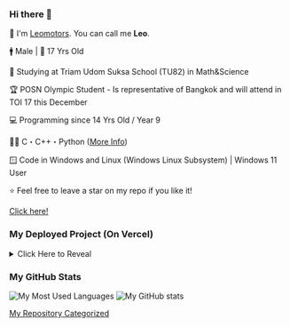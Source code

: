 ### Hi there 👋

🔖 I'm <a href="https://github.com/Leomotors/">Leomotors</a>. You can call me **Leo**.

🚹 Male | 🎂 17 Yrs Old

🏫 Studying at Triam Udom Suksa School (TU82) in Math&Science

🏆 POSN Olympic Student - Is representative of Bangkok and will attend in TOI 17 this December

💻 Programming since 14 Yrs Old / Year 9

👨‍💻 C・C++・Python (<a href="https://github.com/Leomotors/Leomotors/blob/main/LanguageSkill.md">More Info</a>)

🪟 Code in Windows and Linux (Windows Linux Subsystem) | Windows 11 User

⭐ Feel free to leave a star on my repo if you like it!

[Click here!](https://www.youtube.com/watch?v=dQw4w9WgXcQ)

### My Deployed Project (On Vercel)

<details>
 <summary>Click Here to Reveal</summary>

- [Website Vector Calculator 2](https://github.com/Leomotors/Website-Vector-Calculator-2) => [Vercel App](https://mini-vector-calculator.vercel.app/)
 
</details>

### My GitHub Stats

![My Most Used Languages](https://github-readme-stats.vercel.app/api/top-langs/?username=Leomotors&layout=compact&langs_count=10&count_private=true)
 ![My GitHub stats](https://github-readme-stats.vercel.app/api?username=Leomotors&count_private=true)

<!-- [![Leomotors's wakatime stats](https://github-readme-stats.vercel.app/api/wakatime?username=Leomotors&layout=compact)](https://github.com/anuraghazra/github-readme-stats)
-->
[My Repository Categorized](https://github.com/Leomotors/Leomotors/blob/main/Repository.md)

<!-- // auto generated by github but I will keep it
**Leomotors/Leomotors** is a ✨ _special_ ✨ repository because its `README.md` (this file) appears on your GitHub profile.

Here are some ideas to get you started:

- 🔭 I’m currently working on ... // NOT WORKING RN but maybe in the future
WRITTEN - 🌱 I’m currently learning ...
- 👯 I’m looking to collaborate on ...
- 🤔 I’m looking for help with ...
- 💬 Ask me about ...
- 📫 How to reach me: ...
- 😄 Pronouns: ...
- ⚡ Fun fact: ...
-->
